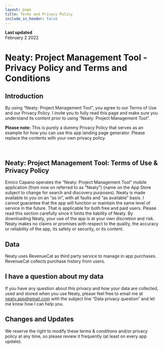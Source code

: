 ```yaml
---
layout: page
title: Terms and Privacy Policy
include_in_header: false
---
```


**Last updated**  
February 2 2022

# Neaty: Project Management Tool - Privacy Policy and Terms and Conditions
## Introduction
By using “Neaty: Project Management Tool”, you agree to our Terms of Use and our Privacy Policy. I invite you to fully read this page and make sure you understand its content prior to using “Neaty: Project Management Tool”.

**Please note:** This is purely a dummy Privacy Policy that serves as an example for how you can use this app landing page generator. Please replace the contents with your own privacy policy.

<br>

## Neaty: Project Management Tool: Terms of Use & Privacy Policy
Enrico Capano operates the “Neaty: Project Management Tool” mobile application (from now on referred to as “Neaty”) (name on the App Store subject to change for search and discovery purposes).
Neaty is made available to you on an “as in”, with all faults and “as available” basis. I cannot guarantee that the app will function or maintain the same level of service in the future. That is applicable for both free and paid users.
Please read this section carefully since it limits the liability of Neaty. By downloading Neaty, your use of the app is at your own discretion and risk. Neaty makes no claims or promises with respect to the quality, the accuracy or reliability of the app, its safety or security, or its content.

## Data
Neaty uses RevenueCat as third party service to manage in app purchases. RevenueCat collects purchase history from users.

## I have a question about my data
If you have any question about this privacy and how your data are collected, used and stored when you use Neaty, please feel free to email me at neaty.app@gmail.com with the subject line “Data privacy question” and let me know how I can help you.
<br>

## Changes and Updates
We reserve the right to modify these terms & conditions and/or privacy policy at any time, so please review it frequently (at least on every app update).
